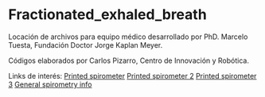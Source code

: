 # Fractionated_exhaled_breath
Locación de archivos para equipo médico desarrollado por PhD. Marcelo Tuesta, Fundación Doctor Jorge Kaplan Meyer.

Códigos elaborados por Carlos Pizarro, Centro de Innovación y Robótica.

Links de interés:
[Printed spirometer](http://iotmusings.com/low-cost-spirometer/)
[Printed spirometer 2](https://www.instructables.com/id/Low-Cost-Spirometer/)
[Printed spirometer 3](http://fabacademy.org/2019/labs/bahrain/students/zahra-almukhariq/projects/final-project/)
[General spirometry info](http://docs.neu.edu.tr/library/6682401378.pdf)
